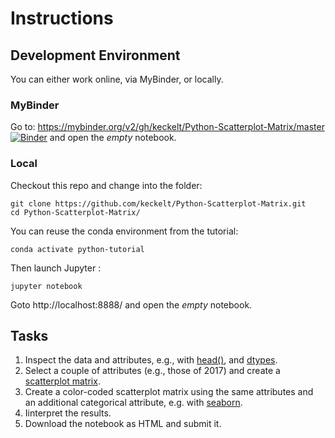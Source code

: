 
# Instructions

## Development Environment
You can either work online, via MyBinder, or locally.

### MyBinder

Go to: https://mybinder.org/v2/gh/keckelt/Python-Scatterplot-Matrix/master
[![Binder](https://mybinder.org/badge_logo.svg)](https://mybinder.org/v2/gh/keckelt/Python-Scatterplot-Matrix/master)
 and open the *empty* notebook.

### Local
Checkout this repo and change into the folder:
```
git clone https://github.com/keckelt/Python-Scatterplot-Matrix.git
cd Python-Scatterplot-Matrix/
```

You can reuse the conda environment from the tutorial:
```
conda activate python-tutorial
```

Then launch Jupyter :
```
jupyter notebook
```

Goto http://localhost:8888/ and open the *empty* notebook.

## Tasks
1. Inspect the data and attributes, e.g., with [head()](https://pandas.pydata.org/pandas-docs/stable/reference/api/pandas.DataFrame.head.html), and [dtypes](https://pandas.pydata.org/pandas-docs/stable/reference/api/pandas.DataFrame.dtypes.html#pandas.DataFrame.dtypes).
3. Select a couple of attributes (e.g., those of 2017) and create a [scatterplot matrix](https://pandas.pydata.org/pandas-docs/stable/reference/api/pandas.plotting.scatter_matrix.html).
4. Create a color-coded scatterplot matrix using the same attributes and an additional categorical attribute, e.g. with [seaborn](https://seaborn.pydata.org/generated/seaborn.pairplot.html#seaborn.pairplot).
4. Iinterpret the results.
5. Download the notebook as HTML and submit it.
